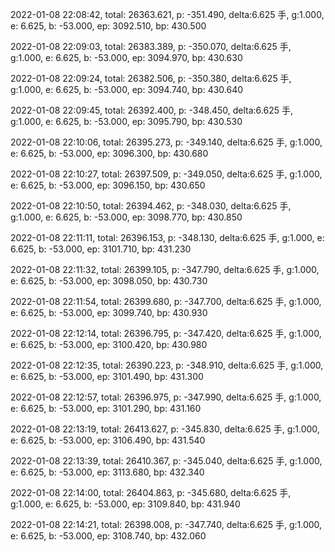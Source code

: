 2022-01-08 22:08:42, total: 26363.621, p: -351.490, delta:6.625 手, g:1.000, e: 6.625, b: -53.000, ep: 3092.510, bp: 430.500

2022-01-08 22:09:03, total: 26383.389, p: -350.070, delta:6.625 手, g:1.000, e: 6.625, b: -53.000, ep: 3094.970, bp: 430.630

2022-01-08 22:09:24, total: 26382.506, p: -350.380, delta:6.625 手, g:1.000, e: 6.625, b: -53.000, ep: 3094.740, bp: 430.640

2022-01-08 22:09:45, total: 26392.400, p: -348.450, delta:6.625 手, g:1.000, e: 6.625, b: -53.000, ep: 3095.790, bp: 430.530

2022-01-08 22:10:06, total: 26395.273, p: -349.140, delta:6.625 手, g:1.000, e: 6.625, b: -53.000, ep: 3096.300, bp: 430.680

2022-01-08 22:10:27, total: 26397.509, p: -349.050, delta:6.625 手, g:1.000, e: 6.625, b: -53.000, ep: 3096.150, bp: 430.650

2022-01-08 22:10:50, total: 26394.462, p: -348.030, delta:6.625 手, g:1.000, e: 6.625, b: -53.000, ep: 3098.770, bp: 430.850

2022-01-08 22:11:11, total: 26396.153, p: -348.130, delta:6.625 手, g:1.000, e: 6.625, b: -53.000, ep: 3101.710, bp: 431.230

2022-01-08 22:11:32, total: 26399.105, p: -347.790, delta:6.625 手, g:1.000, e: 6.625, b: -53.000, ep: 3098.050, bp: 430.730

2022-01-08 22:11:54, total: 26399.680, p: -347.700, delta:6.625 手, g:1.000, e: 6.625, b: -53.000, ep: 3099.740, bp: 430.930

2022-01-08 22:12:14, total: 26396.795, p: -347.420, delta:6.625 手, g:1.000, e: 6.625, b: -53.000, ep: 3100.420, bp: 430.980

2022-01-08 22:12:35, total: 26390.223, p: -348.910, delta:6.625 手, g:1.000, e: 6.625, b: -53.000, ep: 3101.490, bp: 431.300

2022-01-08 22:12:57, total: 26396.975, p: -347.990, delta:6.625 手, g:1.000, e: 6.625, b: -53.000, ep: 3101.290, bp: 431.160

2022-01-08 22:13:19, total: 26413.627, p: -345.830, delta:6.625 手, g:1.000, e: 6.625, b: -53.000, ep: 3106.490, bp: 431.540

2022-01-08 22:13:39, total: 26410.367, p: -345.040, delta:6.625 手, g:1.000, e: 6.625, b: -53.000, ep: 3113.680, bp: 432.340

2022-01-08 22:14:00, total: 26404.863, p: -345.680, delta:6.625 手, g:1.000, e: 6.625, b: -53.000, ep: 3109.840, bp: 431.940

2022-01-08 22:14:21, total: 26398.008, p: -347.740, delta:6.625 手, g:1.000, e: 6.625, b: -53.000, ep: 3108.740, bp: 432.060